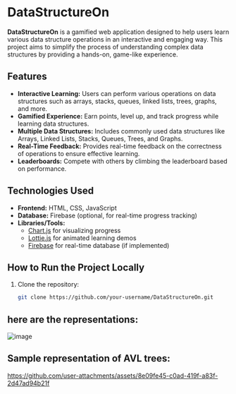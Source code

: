 # DataStructureOn
**DataStructureOn** is a gamified web application designed to help users learn various data structure operations in an interactive and engaging way. This project aims to simplify the process of understanding complex data structures by providing a hands-on, game-like experience.

## Features

- **Interactive Learning:** Users can perform various operations on data structures such as arrays, stacks, queues, linked lists, trees, graphs, and more.
- **Gamified Experience:** Earn points, level up, and track progress while learning data structures.
- **Multiple Data Structures:** Includes commonly used data structures like Arrays, Linked Lists, Stacks, Queues, Trees, and Graphs.
- **Real-Time Feedback:** Provides real-time feedback on the correctness of operations to ensure effective learning.
- **Leaderboards:** Compete with others by climbing the leaderboard based on performance.

## Technologies Used

- **Frontend:** HTML, CSS, JavaScript
- **Database:** Firebase (optional, for real-time progress tracking)
- **Libraries/Tools:**
  - [Chart.js](https://www.chartjs.org/) for visualizing progress
  - [Lottie.js](https://airbnb.io/lottie/) for animated learning demos
  - [Firebase](https://firebase.google.com/) for real-time database (if implemented)
  
## How to Run the Project Locally

1. Clone the repository:
   ```bash
   git clone https://github.com/your-username/DataStructureOn.git

## here are the representations:

 ![image](https://github.com/user-attachments/assets/55f49d0b-7b74-49c2-8f9d-df232b11c3d5)


## Sample representation of AVL trees:

https://github.com/user-attachments/assets/8e09fe45-c0ad-419f-a83f-2d47ad94b21f


 
